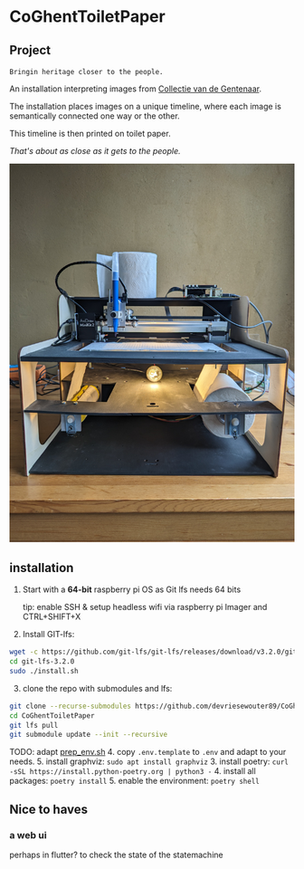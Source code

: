 # CoGhentToiletPaper

## Project

	Bringin heritage closer to the people.
An installation interpreting images from [Collectie van de Gentenaar](https://www.collectie.gent/).

The installation places images on a unique timeline, where each image is semantically connected one way or the other.

This timeline is then printed on toilet paper.

_That's about as close as it gets to the people._

![prototype](./docs/images/prototype.jpg)

## installation

1. Start with a **64-bit** raspberry pi OS as Git lfs needs 64 bits

	tip: enable SSH & setup headless wifi via raspberry pi Imager and CTRL+SHIFT+X

2. Install GIT-lfs:
```bash
wget -c https://github.com/git-lfs/git-lfs/releases/download/v3.2.0/git-lfs-linux-arm64-v3.2.0.tar.gz -O - | tar -xvzf -
cd git-lfs-3.2.0
sudo ./install.sh
```

3. clone the repo with submodules and lfs:
```bash
git clone --recurse-submodules https://github.com/devriesewouter89/CoGhentToiletPaper/
cd CoGhentToiletPaper
git lfs pull
git submodule update --init --recursive
```
TODO: adapt [prep_env.sh](./prep_env.sh)
4. copy `.env.template` to `.env` and adapt to your needs.
5. install graphviz: `sudo apt install graphviz`
3. install poetry: `curl -sSL https://install.python-poetry.org | python3 -`
4. install all packages: `poetry install`
5. enable the environment: `poetry shell`


[//]: # ()
[//]: # (**optional:** Want to run docker containers? install docker:)

[//]: # (```bash)

[//]: # (curl -fsSL https://get.docker.com -o get-docker.sh && sudo sh get-docker.sh)

[//]: # (sudo groupadd docker)

[//]: # (sudo usermod -aG docker ${USER})

[//]: # (sudo reboot)

[//]: # (```)

[//]: # ()
[//]: # ()
[//]: # ()
[//]: # ()
[//]: # (### image conversion)

[//]: # ()
[//]: # (multiple approaches:)

[//]: # (1. docker)

[//]: # (2. jupyter notebook)

[//]: # (3. directly via python scripts)

[//]: # ()
[//]: # ()
[//]: # (#### docker )

[//]: # ()
[//]: # (if CUDA cores available:)

[//]: # (```bash)

[//]: # (docker build -f Dockerfile.GPU -t imageconversion .)

[//]: # (```)

[//]: # ()
[//]: # (else )

[//]: # ()
[//]: # (```bash)

[//]: # (docker build -f Dockerfile.CPU -t imageconversion .)

[//]: # (```)

[//]: # ()
[//]: # (to run with the example folders: )

[//]: # (```bash)

[//]: # (docker run --name imgconv --mount type=bind,source="$&#40;pwd&#41;"/input,target=/coghent_input --mount type=bind,source="$&#40;pwd&#41;"/output/lineart,target=/workspace/coghent_vectors --mount type=bind,source="$&#40;pwd&#41;"/output/vectors,target=/workspace/coghent_lineart imageconversion)

[//]: # ()
[//]: # (```)

[//]: # ()
[//]: # (and then to start it:)

[//]: # (```bash)

[//]: # (docker start -a imgconv)

[//]: # (```)

## Nice to haves

### a web ui

perhaps in flutter? to check the state of the statemachine